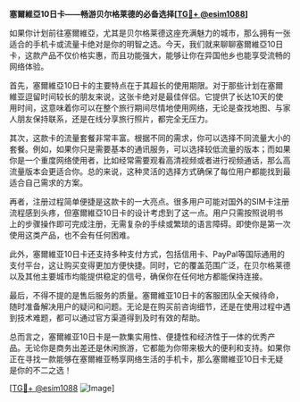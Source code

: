 **塞爾維亞10日卡——畅游贝尔格莱德的必备选择[[TG💪+ @esim1088](https://t.me/s/esim1088)]**

如果你计划前往塞爾維亞，尤其是贝尔格莱德这座充满魅力的城市，那么拥有一张适合的手机卡或流量卡绝对是你的明智之选。今天，我们就来聊聊塞爾維亞10日卡，这款产品不仅价格实惠，而且功能强大，能够让你在异国他乡也能享受流畅的网络体验。

首先，塞爾維亞10日卡的主要特点在于其超长的使用期限。对于那些计划在塞爾維亚逗留时间较长的朋友来说，这张卡绝对是最佳伴侣。它提供了长达10天的使用时间，这意味着你可以在整个旅行期间尽情地使用网络，无论是查找地图、与家人朋友保持联系，还是在线分享旅行照片，都完全无压力。

其次，这款卡的流量套餐非常丰富。根据不同的需求，你可以选择不同流量大小的套餐。例如，如果你只是需要基本的通讯服务，可以选择较低流量的版本；而如果你是一个重度网络使用者，比如经常需要观看高清视频或者进行视频通话，那么高流量版本会更适合你。总的来说，这种灵活的选择方式确保了每位用户都能找到最适合自己需求的方案。

再者，注册过程简单便捷是这款卡的一大亮点。很多用户可能对国外的SIM卡注册流程感到头疼，但塞爾維亞10日卡的设计考虑到了这一点。用户只需按照说明书上的步骤操作即可完成注册，无需复杂的手续或繁琐的语言障碍。即使你是第一次使用这类产品，也不会有任何困难。

此外，塞爾維亚10日卡还支持多种支付方式，包括信用卡、PayPal等国际通用的支付平台，这让购买变得更加方便快捷。同时，它的覆盖范围广泛，在贝尔格莱德以及其他主要城市均能提供稳定的信号，确保你在任何地方都能保持连接。

最后，不得不提的是售后服务的质量。塞爾維亚10日卡的客服团队全天候待命，随时准备解决用户的疑问和问题。无论是在购买前咨询细节，还是在使用过程中遇到技术难题，都可以通过官方渠道得到及时有效的帮助。

总而言之，塞爾維亚10日卡是一款集实用性、便捷性和经济性于一体的优秀产品。无论你是商务出差还是休闲旅游，它都能为你带来极大的便利和支持。如果你正在寻找一款能够在塞爾維亚畅享网络生活的手机卡，那么塞爾維亚10日卡无疑是你的不二之选！

[[TG💪+ @esim1088](https://t.me/s/esim1088) ![Image](https://i.postimg.cc/4NQfJmqS/Snipaste-2025-05-13-00-14-12.png)]